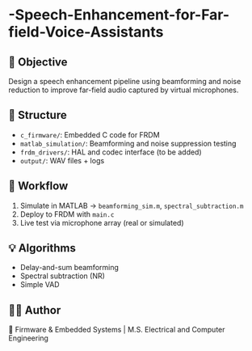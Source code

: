 # -Speech-Enhancement-for-Far-field-Voice-Assistants

## 🎯 Objective
Design a speech enhancement pipeline using beamforming and noise reduction to improve far-field audio captured by virtual microphones.

## 📁 Structure
- `c_firmware/`: Embedded C code for FRDM
- `matlab_simulation/`: Beamforming and noise suppression testing
- `frdm_drivers/`: HAL and codec interface (to be added)
- `output/`: WAV files + logs

## 🚀 Workflow
1. Simulate in MATLAB → `beamforming_sim.m`, `spectral_subtraction.m`
2. Deploy to FRDM with `main.c`
3. Live test via microphone array (real or simulated)

## 💡 Algorithms
- Delay-and-sum beamforming
- Spectral subtraction (NR)
- Simple VAD

## 👩‍💻 Author
🔧 Firmware & Embedded Systems | M.S. Electrical and Computer Engineering
